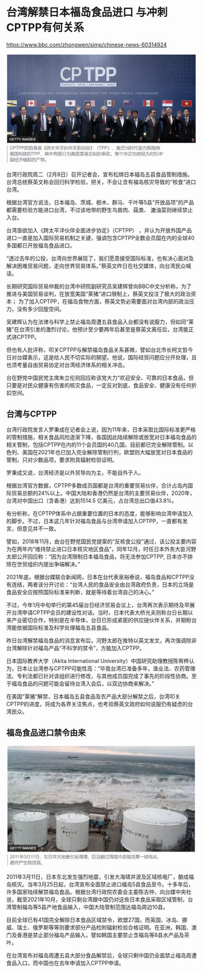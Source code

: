# 台湾解禁日本福岛食品进口 与冲刺CPTPP有何关系

https://www.bbc.com/zhongwen/simp/chinese-news-60314924

![image-20220209184149363](03.assets/image-20220209184149363.png)

台湾行政院周二（2月8日）召开记者会，宣布松绑日本福岛五县食品管制措施。台湾总统蔡英文称会回归科学检验，把关，不会让含有福岛核灾导致的“核食”进口台湾。

根据台湾官方说法，日本福岛、茨城、枥木、群马、千叶等5县“开放品项”的产品都需要检验方能进口台湾，不过该地带的野生鸟兽肉、菇类、 漉油菜则继续禁止入台。

台湾亟欲加入《跨太平洋伙伴全面进步协定》（CPTPP） ，并认为开放外国产品进口一直是加入国际贸易机制之关键，强调包含CPTPP全数会员国在内的全球40多国都已开放福岛食品进口。

“透过去年的公投，台湾向世界展现了，我们愿意接受国际标准，也有决心面对及解决困难贸易问题，走向世界贸易体系。”蔡英文昨日在社交媒体，向台湾民众喊话。

长期研究国际贸易仲裁的台湾中研院副研究员吴建辉曾向BBC中文分析称，为了推进与美国贸易谈判，在放宽美国“莱猪”进口限制上，蔡英文投注了极大的政治资本； 为了加入CPTPP，在福岛食物方面，蔡英文势必需要面对台湾内部的政治压力，没有多少回旋空间。

吴建辉认为在法律与科学上禁止福岛周遭五县食品入台都没有说服力，但如同“莱猪”在台湾引发的激烈讨论，他预计至少要两年后甚至是蔡英文离任后，台湾能正式进CPTPP。

但也有人批评称，叩关CPTPP与解禁福岛食品关系甚微，譬如台北市长柯文哲今日对台媒表示，这是给人民不切实际的期望。他说，国际经贸问题应分开处理，且也须考量自由贸易协定对台湾经济体系的相关冲击。

台在野党中国民党主席朱立伦则回应称该党大力“欢迎安全、可靠的日本食品，但只要是对民众健康有伤害的核灾食品，一定反对到底，食品安全、健康没有任何折扣空间。

## 台湾与CPTPP

台湾行政院发言人罗秉成在记者会上说，因为11年来，日本采取比国际标准更严格的管制措施，相关食品风险逐渐下降，各国因此陆续解除或放宽对日本福岛食品的相关管制，包括CPTPP在内的11个会员国的40几国，目前都已完全解除管制。以色列、美国在2021年也已加入完全解除管制行列，欧盟则大幅放宽对日本食品的管制，只对少数品项，要求附具辐射检验证明。

罗秉成又说，台湾经济是以外贸导向为主，不能自外于人。

根据台湾官方数据，CPTPP多数成员国都是台湾的重要贸易伙伴，合计占岛内国际贸易总额的24%以上。中国大陆和香港仍然是台湾的主要贸易伙伴，2020年，台湾对中国出口（含香港）达到1514.5 亿美元，占台湾总出口值43.8%。

有分析称，在CPTPP体系中占据重要位置的日本的态度，能够影响台湾申请加入的脚步。不过，日本这几年针对福岛食品与台湾申请加入CPTPP，一直都有发言，但意见并不一致。

譬如，2018年11月，由台在野党国民党提案的“反核食公投”通过，该公投主要内容为在两年内“维持禁止进口日本核灾地区食品”，同年12月，时任日本外务大臣河野太郎公开回应称：“因为台湾限制日本福岛食品，将无法参加CPTPP, 日本亦不排除在世贸组织内提出争端解决。”

2021年底，根据台媒联合新闻网，日本在台代表泉裕泰说，福岛食品和CPTPP没有连结，两者该分开讨论：“台湾人民的食品安全由台湾政府负责，日本的立场是食品安全应按照国际标准来判断，就是等待着台湾自己的决心。”

不过，今年1月中旬举行的第45届台日经济贸易会议上，台湾再次表示期待及早展开台湾申请CPTPP会员的建设性对话。当时，日本代表大桥光夫则称台日长期以来产业密切合作，特别是在半导体，台日已形成紧密的供应链伙伴关系，并期盼台湾能依据国际标准及科学处理福岛五县食品。

昨日台湾解禁福岛食品的消息宣布后，河野太郎在推特以英文发文，再次强调除非台湾解除针对福岛产品“不科学的禁令”，方能加入CPTPP。

日本国际教养大学（Akita International University）中国研究助理教授陈宥桦认为，日本让台湾参与CPTPP可能性高：“毕竟台湾已准备多年，渔业法、农药管理法、专利法都已针对该组织进行修改，与其他成员国完成了事先的阶段性协商。至于福岛食品的问题可能会留待台湾入会后，以双边协商来解决。”

在美国“莱猪”解禁，日本福岛五县食品及农产品大部分解禁之后，台湾叩关CPTPP的进度，将成为各界关注焦点，也考验蔡英文政府如何说服仍有疑虑的台湾民众。

## 福岛食品进口禁令由来

![image-20220209184119679](03.assets/image-20220209184119679.png)

2011年3月11日，日本东北发生强烈地震，引发大海啸并波及区域核电厂，酿成福岛核灾。当年3月25日起，台湾宣布全面禁止进口福岛5县食品至今。十多年后，许多国家陆续解禁福岛食品。根据台湾行政院农委会主委陈吉仲，向台媒中央社说，截至2021年10月，全球只剩台湾跟中国仍对这些日本食品采取区域管制，台湾管制福岛等5县产地食品输入，中国大陆管制范围达福岛周边10县。

目前全球已有41国完全解除日本食品区域禁令，欧盟27国，而英国、冰岛、挪威、瑞士、俄罗斯等等则要求部分产品检附辐射检验合格证明。在亚洲，韩国、澳门及香港是禁止部分福岛产品输入。譬如韩国主要禁止含福岛等8县水产品及茶叶。

在台湾宣布对福岛周遭五县大部分食品解禁后，全球只剩中国仍全面禁止福岛周遭食品入口，而中国也在去年申请加入CPTPP申请。